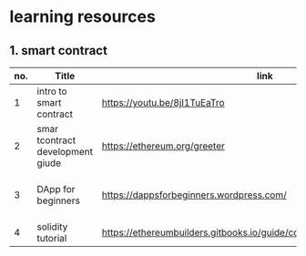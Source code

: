 # learning resources
## 1. smart contract

no. | Title | link | Desc. | Type | Status
--- | ----- | ---- | ----- | ---- | -------
1 | intro to smart contract | https://youtu.be/8jI1TuEaTro | - | `video` | :o:
2 | smar tcontract development giude | https://ethereum.org/greeter | - | `blog` | :o:
3 | DApp for beginners | https://dappsforbeginners.wordpress.com/ | DApp tutorial on ethereum with Solidity | `site` | :o:
4 | solidity tutorial | https://ethereumbuilders.gitbooks.io/guide/content/en/solidity_tutorials.html | level: intermediate | `gitbook` | :o:
